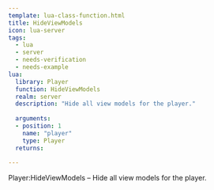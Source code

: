 ```yaml
---
template: lua-class-function.html
title: HideViewModels
icon: lua-server
tags:
  - lua
  - server
  - needs-verification
  - needs-example
lua:
  library: Player
  function: HideViewModels
  realm: server
  description: "Hide all view models for the player."
  
  arguments:
  - position: 1
    name: "player"
    type: Player
  returns:
    
---
```


<div class="lua__search__keywords">
Player:HideViewModels &#x2013; Hide all view models for the player.
</div>
